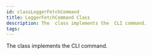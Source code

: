 ```yaml
---
id: classLoggerFetchCommand
title: LoggerFetchCommand Class
description: The  class implements the  CLI command.
tags:
---
```

The  <docRefTextType>  class implements the  <docMarkupType>  CLI command.
